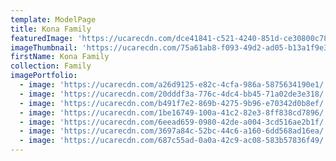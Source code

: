 ```yaml
---
template: ModelPage
title: Kona Family
featuredImage: 'https://ucarecdn.com/dce41841-c521-4240-851d-ce30800c78c0/'
imageThumbnail: 'https://ucarecdn.com/75a61ab8-f093-49d2-ad05-b13a1f9e34b3/'
firstName: Kona Family
collection: Family
imagePortfolio:
  - image: 'https://ucarecdn.com/a26d9125-e82c-4cfa-986a-5875634190e1/'
  - image: 'https://ucarecdn.com/20dddf3a-776c-4dc4-bb45-71a02de3e318/'
  - image: 'https://ucarecdn.com/b491f7e2-869b-4275-9b96-e70342d0b8ef/'
  - image: 'https://ucarecdn.com/1be16749-100a-41c2-82e3-8ff838cd7896/'
  - image: 'https://ucarecdn.com/6eead659-0980-42de-a004-3cd516ae2b1f/'
  - image: 'https://ucarecdn.com/3697a84c-52bc-44c6-a160-6dd568ad16ea/'
  - image: 'https://ucarecdn.com/687c55ad-0a0a-42c9-ac08-583b57836f49/'
---
```


